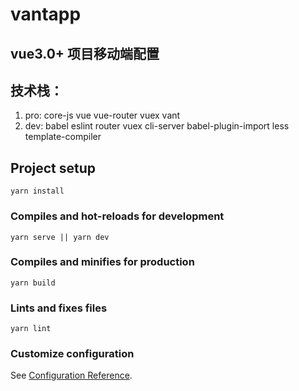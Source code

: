 # vantapp

## vue3.0+ 项目移动端配置

## 技术栈：
  1. pro: core-js vue vue-router vuex vant 
  2. dev: babel eslint router vuex cli-server babel-plugin-import less template-compiler

## Project setup
```
yarn install
```

### Compiles and hot-reloads for development
```
yarn serve || yarn dev
```

### Compiles and minifies for production
```
yarn build
```

### Lints and fixes files
```
yarn lint
```

### Customize configuration
See [Configuration Reference](https://cli.vuejs.org/config/).
